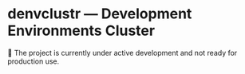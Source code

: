 # denvclustr — Development Environments Cluster

🚧 The project is currently under active development and not ready for production use.
